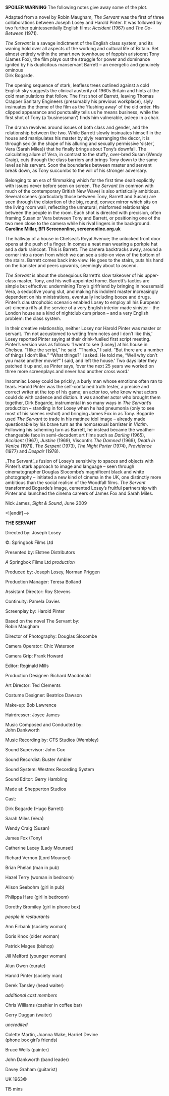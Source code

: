 

**SPOILER WARNING** The following notes give away some of the plot.

Adapted from a novel by Robin Maugham, _The Servant_ was the first of three collaborations between Joseph Losey and Harold Pinter. It was followed by two further quintessentially English films: _Accident_ (1967) and _The Go-Between_ (1971).

_The Servant_ is a savage indictment of the English class system, and its waning hold over all aspects of the working and cultural life of Britain. Set almost entirely within the smart new townhouse of foppish aristocrat Tony (James Fox), the film plays out the struggle for power and dominance ignited by his duplicitous manservant Barrett – an energetic and genuinely ominous  
Dirk Bogarde.

The opening sequence of stark, leafless trees outlined against a cold English sky suggests the clinical austerity of 1960s Britain and hints at the cold manipulations that follow. The first shot of Barrett, leaving Thomas Crapper Sanitary Engineers (presumably his previous workplace), slyly insinuates the theme of the film as the ‘flushing away’ of the old order. His clipped appearance and punctuality tells us he means business, while the first shot of Tony (a ‘businessman’) finds him vulnerable, asleep in a chair.

The drama revolves around issues of both class and gender, and the relationship between the two. While Barrett slowly insinuates himself in the house and manipulates his master by slyly rearranging the decor, it is through sex (in the shape of his alluring and sexually permissive ‘sister’, Vera (Sarah Miles)) that he finally brings about Tony’s downfall. The calculating allure of Vera, in contrast to the stuffy, over-bred Susan (Wendy Craig), cuts through the class barriers and brings Tony down to the same level as his servant. Soon the boundaries between master and servant break down, as Tony succumbs to the will of his stronger adversary.

Belonging to an era of filmmaking which for the first time dealt explicitly with issues never before seen on screen, _The Servant_ (in common with much of the contemporary British New Wave) is also artistically ambitious. Several scenes (particularly those between Tony, Barrett and Susan) are seen through the distortion of the big, round, convex mirror which sits on the living room wall, reflecting the unnatural, misformed relationships between the people in the room. Each shot is directed with precision, often framing Susan or Vera between Tony and Barrett, or positioning one of the two men close to the camera while his rival lingers in the background.  
**Caroline Millar, BFI Screenonline, screenonline.org.uk**

The hallway of a house in Chelsea’s Royal Avenue; the unlocked front door opens at the push of a finger. In comes a neat man wearing a porkpie hat and a dark raincoat. This is Barrett. The camera backtracks away, around a corner into a room from which we can see a side-on view of the bottom of the stairs. Barrett comes back into view. He goes to the stairs, puts his hand on the banister and peers upwards, seemingly about to ascend.

_The Servant_ is about the obsequious Barrett’s slow takeover of his upper-class master, Tony, and his well-appointed home. Barrett’s tactics are simple but effective: undermining Tony’s girlfriend by bringing in housemaid Vera, a seductive young slut, and making his indolent master increasingly dependent on his ministrations, eventually including booze and drugs. Pinter’s claustrophobic scenario enabled Losey to employ all his European art-cinema riffs at the service of a very English interior made sinister – the London house as a kind of nightclub cum prison – and a very English problem: the  class system.

In their creative relationship, neither Losey nor Harold Pinter was master or servant. ‘I’m not accustomed to writing from notes and I don’t like this,’ Losey reported Pinter saying at their drink-fuelled first script meeting. Pinter’s version was as follows: ‘I went to see [Losey] at his house in Chelsea. “I like the script,” he said. “Thanks,” I said. “But there are a number of things I don’t like.” “What things?” I asked. He told me, “Well why don’t you make another movie?” I said, and left the house.’ Two days later they patched it up and, as Pinter says, ‘over the next 25 years we worked on three more screenplays and never had another cross word.’

Insomniac Losey could be prickly, a burly man whose emotions often ran to tears. Harold Pinter was the self-contained truth tester, a precise and correct writer at the top of his game; an actor too, who knew what actors could do with cadence and diction. It was another actor who brought them together, Dirk Bogarde, instrumental in so many ways in _The Servant_’s production – standing in for Losey when he had pneumonia (only to see most of his scenes reshot) and bringing James Fox in as Tony. Bogarde used _The Servant_ to trade in his matinee idol image – already made questionable by his brave turn as the homosexual barrister in _Victim_. Following his scheming turn as Barrett, he instead became the weather-changeable face in semi-decadent art films such as _Darling_ (1965), _Accident_ (1967), _Justine_ (1969), Visconti’s _The Damned_ (1969), _Death in Venice_ (1971), _The Serpent_ (1973), _The Night Porter_ (1974), _Providence_ (1977) and _Despair_ (1978).

_The Servant’_s fusion of Losey’s sensitivity to spaces and objects with Pinter’s stark approach to image and language – seen through cinematographer Douglas Slocombe’s magnificent black and white photography – initiated a new kind of cinema in the UK, one distinctly more ambitious than the social realism of the Woodfall films. _The Servant_ transformed Bogarde’s image, cemented Losey’s fruitful partnership with Pinter and launched the cinema careers of James Fox and Sarah Miles.

Nick James, _Sight & Sound_, June 2009

<![endif]-->

**THE SERVANT**

Directed by: Joseph Losey

©:  Springbok Films Ltd

Presented by: Elstree Distributors

_A_ Springbok Films Ltd _production_

Produced by: Joseph Losey, Norman Priggen

Production Manager: Teresa Bolland

Assistant Director: Roy Stevens

Continuity: Pamela Davies

Screenplay by: Harold Pinter

Based on the novel The Servant by:  
Robin Maugham

Director of Photography: Douglas Slocombe

Camera Operator: Chic Waterson

Camera Grip: Frank Howard

Editor: Reginald Mills

Production Designer: Richard Macdonald

Art Director: Ted Clements

Costume Designer: Beatrice Dawson

Make-up: Bob Lawrence

Hairdresser: Joyce James

Music Composed and Conducted by:  
John Dankworth

Music Recording by: CTS Studios (Wembley)

Sound Supervisor: John Cox

Sound Recordist: Buster Ambler

Sound System: Westrex Recording System

Sound Editor: Gerry Hambling

Made at: Shepperton Studios

Cast:

Dirk Bogarde (Hugo Barrett)

Sarah Miles (Vera)

Wendy Craig (Susan)

James Fox (Tony)

Catherine Lacey (Lady Mounset)

Richard Vernon (Lord Mounset)

Brian Phelan (man in pub)

Hazel Terry (woman in bedroom)

Alison Seebohm (girl in pub)

Philippa Hare (girl in bedroom)

Dorothy Bromiley (girl in phone box)

_people in restaurants_

Ann Firbank (society woman)

Doris Knox (older woman)

Patrick Magee (bishop)

Jill Melford (younger woman)

Alun Owen (curate)

Harold Pinter (society man)

Derek Tansley (head waiter)

_additional cast members_

Chris Williams (cashier in coffee bar)

Gerry Duggan (waiter)

_uncredited_

Colette Martin, Joanna Wake, Harriet Devine  
(phone box girl’s friends)

Bruce Wells (painter)

John Dankworth (band leader)

Davey Graham (guitarist)

UK 1963©

115 mins
<!--stackedit_data:
eyJoaXN0b3J5IjpbOTc3Mjc1NzIyXX0=
-->